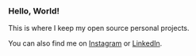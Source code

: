### Hello, World!

This is where I keep my open source personal projects.  

You can also find me on [Instagram](https://instagram.com/think3r202/) or [LinkedIn](https://linkedin.com/in/alanbarr716).
